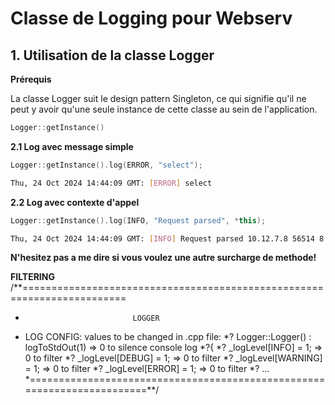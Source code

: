 # Classe de Logging pour Webserv
## 1. Utilisation de la classe Logger

**Prérequis**

La classe Logger suit le design pattern Singleton, ce qui signifie qu'il ne peut y avoir qu'une seule instance de cette classe au sein de l'application.

```c++
Logger::getInstance()
```
**2.1 Log avec message simple**
```c++
Logger::getInstance().log(ERROR, "select");
```

```bash
Thu, 24 Oct 2024 14:44:09 GMT: [ERROR] select
```

**2.2 Log avec contexte d'appel**
```c++
Logger::getInstance().log(INFO, "Request parsed", *this);
```

```bash
Thu, 24 Oct 2024 14:44:09 GMT: [INFO] Request parsed 10.12.7.8 56514 8
```

**N'hesitez pas a me dire si vous voulez une autre surcharge de methode!**

**FILTERING**
/**========================================================================
 *                             LOGGER
 *  LOG CONFIG: values to be changed in .cpp file:
 *?  Logger::Logger() : logToStdOut(1) 	=> 	0 to silence console log
 *?{
 *?	_logLevel[INFO] = 		1;			=>	0 to filter
 *?	_logLevel[DEBUG] = 		1;			=>	0 to filter
 *?	_logLevel[WARNING] = 	1;			=>	0 to filter
 *?	_logLevel[ERROR] = 		1;			=>	0 to filter
 *?	... 
 *========================================================================**/